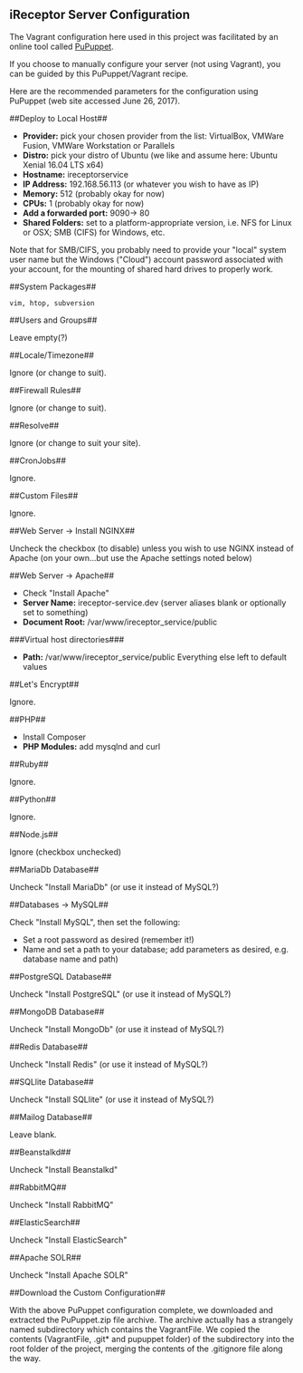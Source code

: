 ## iReceptor Server Configuration ##

The Vagrant configuration here used in this project was facilitated by an online tool called [PuPuppet](https://puphpet.com/). 

If you choose to manually configure your server (not using Vagrant), you can be guided by this PuPuppet/Vagrant recipe.

Here are the recommended parameters for the configuration using PuPuppet (web site accessed June 26, 2017).

##Deploy to Local Host##

* **Provider:** pick your chosen provider from the list: VirtualBox, VMWare Fusion, VMWare Workstation or Parallels
* **Distro:** pick your distro of Ubuntu (we like and assume here: Ubuntu Xenial 16.04 LTS x64)
* **Hostname:** ireceptorservice
* **IP Address:** 192.168.56.113 (or whatever you wish to have as IP)
* **Memory:** 512 (probably okay for now)
* **CPUs:** 1 (probably okay for now)
* **Add a forwarded port:** 9090-> 80
* **Shared Folders:** set to a platform-appropriate version, i.e. NFS for Linux or OSX; SMB (CIFS) for Windows, etc.

Note that for SMB/CIFS, you probably need to provide your "local" system user name but the Windows ("Cloud") account password associated with your account, for the mounting of shared hard drives to properly work.

##System Packages##

	vim, htop, subversion 
	
##Users and Groups##

Leave empty(?)

##Locale/Timezone##

Ignore (or change to suit).

##Firewall Rules##

Ignore (or change to suit).

##Resolve##

Ignore (or change to suit your site).

##CronJobs##

Ignore.

##Custom Files##

Ignore.

##Web Server → Install NGINX##

Uncheck the checkbox (to disable) unless you wish to use NGINX instead of Apache (on your own...but use the Apache settings noted below)

##Web Server → Apache##

* Check "Install Apache"
* **Server Name:** ireceptor-service.dev (server aliases blank or optionally set to something)
* **Document Root:** /var/www/ireceptor_service/public

###Virtual host directories###

* **Path:** /var/www/ireceptor_service/public
Everything else left to default values

##Let's Encrypt##

Ignore.

##PHP##

* Install Composer
* **PHP Modules:** add mysqlnd and curl

##Ruby##

Ignore.

##Python##

Ignore.

##Node.js##

Ignore (checkbox unchecked)

##MariaDb Database##

Uncheck "Install MariaDb" (or use it instead of MySQL?)

##Databases → MySQL##

Check "Install MySQL", then set the following:

* Set a root password as desired (remember it!)
* Name and set a path to your database; add parameters as desired, e.g. database name and path)

##PostgreSQL Database##

Uncheck "Install PostgreSQL" (or use it instead of MySQL?)

##MongoDB Database##

Uncheck "Install MongoDb" (or use it instead of MySQL?)

##Redis Database##

Uncheck "Install Redis" (or use it instead of MySQL?)

##SQLlite Database##

Uncheck "Install SQLlite" (or use it instead of MySQL?)

##Mailog Database##

Leave blank.

##Beanstalkd##

Uncheck "Install Beanstalkd" 

##RabbitMQ##

Uncheck "Install RabbitMQ" 

##ElasticSearch##

Uncheck "Install ElasticSearch" 

##Apache SOLR##

Uncheck "Install Apache SOLR" 

##Download the Custom Configuration##

With the above PuPuppet configuration complete, we downloaded and extracted the PuPuppet.zip file archive. The archive actually has a strangely named subdirectory which contains the VagrantFile. We copied the contents (VagrantFile, .git* and pupuppet folder) of the subdirectory into the root folder of the project, merging the contents of the .gitignore file along the way.


